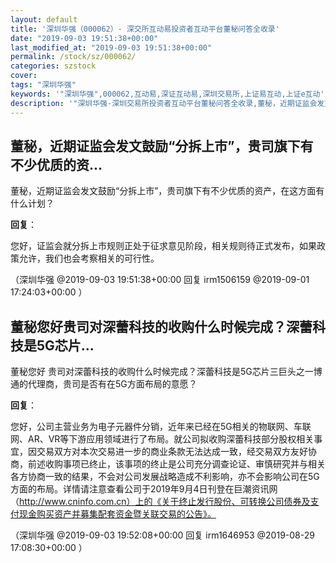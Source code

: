 ```yaml
---
layout: default
title: '深圳华强（000062）- 深交所互动易投资者互动平台董秘问答全收录'
date: "2019-09-03 19:51:38+00:00"
last_modified_at: "2019-09-03 19:51:38+00:00"
permalink: /stock/sz/000062/
categories: szstock
cover: 
tags: "深圳华强"
keywords: '"深圳华强",000062,互动易,深证互动易,深圳交易所,上证易互动,上证e互动'
description: '"深圳华强-深圳交易所投资者互动平台董秘问答全收录,董秘，近期证监会发文鼓励“分拆上市”，贵司旗下有不少优质的资产，在这方面有什么计划？"'
---
```


## 董秘，近期证监会发文鼓励“分拆上市”，贵司旗下有不少优质的资...

董秘，近期证监会发文鼓励“分拆上市”，贵司旗下有不少优质的资产，在这方面有什么计划？

**回复**：

您好，证监会就分拆上市规则正处于征求意见阶段，相关规则待正式发布，如果政策允许，我们也会考察相关的可行性。 

（深圳华强  @2019-09-03 19:51:38+00:00 回复 irm1506159  @2019-09-01 17:24:03+00:00 ）

## 董秘您好贵司对深蕾科技的收购什么时候完成？深蕾科技是5G芯片...

董秘您好                                                                     贵司对深蕾科技的收购什么时候完成？深蕾科技是5G芯片三巨头之一博通的代理商，贵司是否有在5G方面布局的意愿？

**回复**：

您好，公司主营业务为电子元器件分销，近年来已经在5G相关的物联网、车联网、AR、VR等下游应用领域进行了布局。就公司拟收购深蕾科技部分股权相关事宜，因交易双方对本次交易进一步的商业条款无法达成一致，经交易双方友好协商，前述收购事项已终止，该事项的终止是公司充分调查论证、审慎研究并与相关各方协商一致的结果，不会对公司发展战略造成不利影响，亦不会影响公司在5G方面的布局。详情请注意查看公司于2019年9月4日刊登在巨潮资讯网（http://www.cninfo.com.cn）上的《关于终止发行股份、可转换公司债券及支付现金购买资产并募集配套资金暨关联交易的公告》。 

（深圳华强  @2019-09-03 19:52:08+00:00 回复 irm1646953  @2019-08-29 17:08:30+00:00 ）

